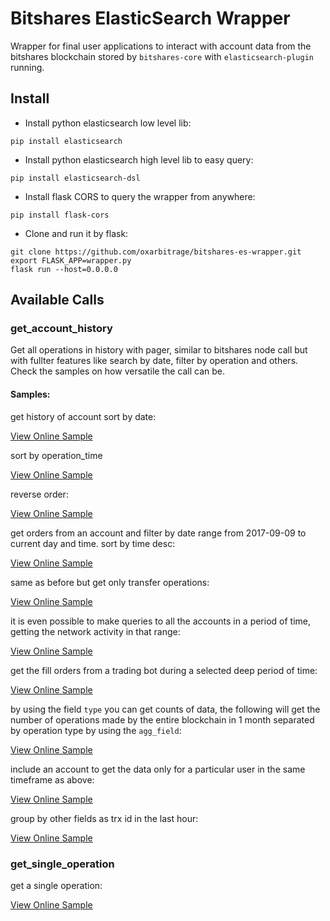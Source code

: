 # Bitshares ElasticSearch Wrapper

Wrapper for final user applications to interact with account data from the bitshares blockchain stored by  `bitshares-core` with `elasticsearch-plugin` running. 

## Install

- Install python elasticsearch low level lib:

`pip install elasticsearch`

- Install python elasticsearch high level lib to easy query:

`pip install elasticsearch-dsl`

- Install flask CORS to query the wrapper from anywhere:

`pip install flask-cors`

- Clone and run it by flask:

```
git clone https://github.com/oxarbitrage/bitshares-es-wrapper.git
export FLASK_APP=wrapper.py
flask run --host=0.0.0.0
```
 
 ## Available Calls
 
 ### get_account_history
 
Get all operations in history with pager, similar to bitshares node call but with fullter features like search by date, filter by operation and others. Check the samples on how versatile the call can be.
 
 #### Samples:
 
 get history of account sort by date:

[View Online Sample](http://185.208.208.184:5000/get_account_history?account_id=1.2.282&from=100&size=10&sort_by=block_data.block_time)

sort by operation_time

[View Online Sample](http://185.208.208.184:5000/get_account_history?account_id=1.2.282&from=100&size=10&sort_by=operation_type)

reverse order:

[View Online Sample](http://185.208.208.184:5000/get_account_history?account_id=1.2.282&from=100&size=10&sort_by=-operation_type)

get orders from an account and filter by date range from 2017-09-09 to current day and time. sort by time desc:

[View Online Sample](http://185.208.208.184:5000/get_account_history?account_id=1.2.282&from=0&size=10&sort_by=-block_data.block_time&from_date=2017-09-01&to_date=now)

same as before but get only transfer operations:

[View Online Sample](http://185.208.208.184:5000/get_account_history?account_id=1.2.282&from=0&size=10&sort_by=-block_data.block_time&from_date=2017-09-01&to_date=now&operation_type=0)

it is even possible to make queries to all the accounts in a period of time, getting the network activity in that range:

[View Online Sample](http://185.208.208.184:5000/get_account_history?from=0&size=10&sort_by=-block_data.block_time&from_date=2017-09-01&to_date=now)

get the fill orders from a trading bot during a selected deep period of time:

[View Online Sample](http://185.208.208.184:5000/get_account_history?account_id=1.2.36449&from=0&size=10&sort_by=-block_data.block_time&from_date=2016-10-01&to_date=2016-12-01&operation_type=4)

by using the field `type` you can get counts of data, the following will get the number of operations made by the entire blockchain in 1 month separated by operation type by using the `agg_field`:

[View Online Sample](http://185.208.208.184:5000/get_account_history?from_date=2017-11-01&to_date=2017-11-30&type=aggs&agg_field=operation_type)

include an account to get the data only for a particular user in the same timeframe as above:
 
[View Online Sample](http://185.208.208.184:5000/get_account_history?account_id=1.2.282&from_date=2017-11-01&to_date=2017-11-30&type=aggs&agg_field=operation_type)

group by other fields as trx id in the last hour:

[View Online Sample](http://185.208.208.184:5000/get_account_history?from_date=now-1h&to_date=now&type=aggs&agg_field=block_data.trx_id.keyword)


 ### get_single_operation

get a single operation:

[View Online Sample](http://185.208.208.184:5000/get_single_operation?operation_id=1.11.70234)